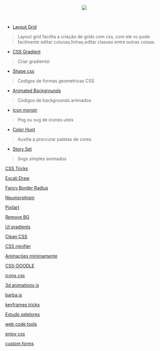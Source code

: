 <p align="center">
  <img src="https://user-images.githubusercontent.com/108293131/198916235-df36a8b6-38bb-4b88-a15c-deb5085ea4ca.png" />
</p>
<br/>

- [Layout Grid](https://grid.layoutit.com/)<br/>

> <p>Layout grid facilita a criação de grids com css, com ele vc pode facilmente editar colunas,linhas,editar classes entre outras coisas.</p>

- [CSS Gradient](https://cssgradient.io/)<br/>
  
> <p>Criar gradientsl</p>

- [Shape css](https://css-tricks.com/the-shapes-of-css/)

> <p>Codigos de formas geometricas CSS</p>

- [Animated Backgrounds](https://animatedbackgrounds.me/#mm)

> <p>Codigos de backgrounds animados</p>

- [Icon monstr](https://iconmonstr.com/)

> <p>Png ou svg de icones uteis</p>

- [Color Hunt](https://colorhunt.co/)<br/>

> <p>Auxilia a prorcurar paletas de cores</p>

- [Story Set](https://storyset.com/)<br/>

> <p>Svgs simples animados</p>







[CSS Tricks](https://css-tricks.com/)<br/>

[Excali Draw](https://excalidraw.com/)<br/>

[Fancy Border Radius](https://9elements.github.io/fancy-border-radius/)<br/>

[Neumorphism](https://neumorphism.io/)<br/>

[Pixilart](https://www.pixilart.com/)<br/>

[Remove BG](https://www.remove.bg/)<br/>

[UI gradients](https://uigradients.com/)<br/>

[Clean CSS](https://www.cleancss.com/css-beautify/)<br/>

[CSS minifier](https://www.toptal.com/developers/cssminifier)<br/>

[Animações minimamente](https://www.minimamente.com/project/magic/)<br/>

[CSS-DOODLE](https://css-doodle.com/)

[icons css](https://css.gg/app)

[3d animations js](https://threejs.org/)

[barba.js](https://barba.js.org/)

[keyframes tricks](https://keyframes.app/animate)

[Estudo seletores](https://flukeout.github.io/#)

[web code tools](https://webcode.tools/)

[enjoy css](https://enjoycss.com/)

[custom forms](https://bennettfeely.com/clippy/)
